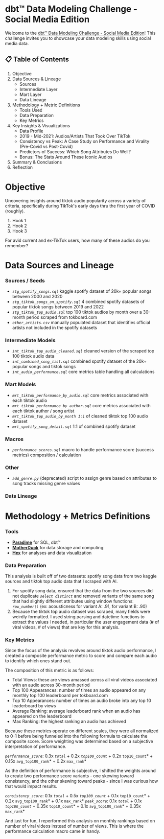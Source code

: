 # dbt™ Data Modeling Challenge - Social Media Edition

Welcome to the [dbt™ Data Modeling Challenge - Social Media Edition](https://www.paradime.io/dbt-data-modeling-challenge)! This challenge invites you to showcase your data modeling skills using social media data.

## 📋 Table of Contents

1. Objective
2. Data Sources & Lineage
    - Sources
    - Intermediate Layer
    - Mart Layer
    - Data Lineage
3. Methodology + Metric Definitions
    - Tools Used
    - Data Preparation
    - Key Metrics
4. Key Insights & Visualizations
    - Data Profile
    - 2019 - Mid-2021: Audios/Artists That Took Over TikTok
    - Consistency vs Peak: A Case Study on Performance and Virality (Pre-Covid vs Post-Covid)
    - Predictors of Success: Which Song Attributes Do Well?
    - Bonus: The Stats Around These Iconic Audios
5. Summary & Conclusions
6. Reflection

# Objective
Uncovering insights around tiktok audio popularity across a variety of criteria, specifically during TikTok's early days thru the first year of COVID (roughly). 
1. Hook 1
2. Hook 2
3. Hook 3

For avid current and ex-TikTok users, how many of these audios do you remember? 

# Data Sources and Lineage

### Sources / Seeds
- *`stg_spotify_songs.sql`* kaggle spotify dataset of 20k+ popular songs between 2000 and 2020
- *`stg_tiktok_songs_on_spotify.sql`* 4 combined spotify datasets of popular tiktok songs between 2019 and 2022
- *`stg_tiktok_top_audio.sql`* top 100 tiktok audios by month over a 30-month period scraped from tokboard.com
- *`other_artists.csv`* manually populated dataset that identifies official artists not included in the spotify datasets

### Intermediate Models
- *`int_tiktok_top_audio_cleaned.sql`* cleaned version of the scraped top 100 tiktok audio data
- *`int_combined_song_list.sql`* combined spotify dataset of the 20k+ popular songs and tiktok songs
- *`int_audio_performance.sql`* core metrics table handling all calculations

### Mart Models
- *`mrt_tiktok_performance_by_audio.sql`* core metrics associated with each tiktok audio
- *`mrt_tiktok_performance_by_author.sql`* core metrics associated with each tiktok author / song artist
- *`mrt_tiktok_top_audio_by_month 1:1`* of cleaned tiktok top 100 audio dataset
- *`mrt_spotify_song_detail.sql`* 1:1 of combined spotify dataset

### Macros
- *`performance_scores.sql`* macro to handle performance score (success metrics) composition / calculation

### Other
- *`add_genre.py`* (deprecated) script to assign genre based on attributes to song tracks missing genre values

### Data Lineage


# Methodology + Metrics Definitions

### Tools
- **[Paradime](https://www.paradime.io/)** for SQL, dbt™
- **[MotherDuck](https://www.motherduck.com/)** for data storage and computing
- **[Hex](https://hex.tech/)** for analyses and data visualization

### Data Preparation
This analysis is built off of two datasets: spotify song data from two kaggle sources and tiktok top audio data that I scraped with AI.
1. For spotify song data, ensured that the data from the two sources did not duplicate *`select distinct`* and removed variants of the 
same song that had slightly different attributes using window functions: *`row_number()`* (ex: acousticness for variant A: .91, for variant B: .90)
2. Because the tiktok top audio dataset was scraped, many fields were weirdly formatted. I used string parsing and datetime functions to
extract the values I needed, in particular the user engagement data (# of viral videos, # of views) that are key for this analysis.

### Key Metrics
Since the focus of the analysis revolves around tiktok audio performance, I created a composite performance metric to score and compare
each audio to identify which ones stand out.

The composition of this metric is as follows:
- Total Views: these are views amassed across all viral videos associated with an audio across 30-month period
- Top 100 Appearances: number of times an audio appeared on any monthly top 100 leaderboard per tokboard.com
- Top 10 Appearances: number of times an audio broke into any top 10 leaderboard by views
- Average Ranking: average leaderboard rank when an audio has appeared on the leaderboard
- Max Ranking: the highest ranking an audio has achieved

Because these metrics operate on different scales, they were all normalized to 0-1 before being funneled into the following formula to 
calculate the composite score. Score weighting was determined based on a subjective interpretation of performance.

*`performance_score`*: 0.3x *`total`* + 0.2x *`top100_count`* + 0.2x `top10_count`* + 0.15x `avg_top100_rank`* + 0.2x `max_rank`*

As the definition of performance is subjective, I shifted the weights around to create two performance score variants - one 
skewing toward consistency, and the other skewing toward peaks - since I was curious how that would impact results.

*`consistency_score`*: 0.1x *`total`* + 0.5x *`top100_count`* + 0.1x `top10_count`* + 0.2x `avg_top100_rank`* + 0.1x `max_rank`*
*`peak_score`*: 0.1x *`total`* + 0.1x *`top100_count`* + 0.35x `top10_count`* + 0.1x `avg_top100_rank`* + 0.35x `max_rank`*

And just for fun, I reperformed this analysis on monthly rankings based on number of viral videos instead of number of views. This is where the 
performance calculation macro came in handy.